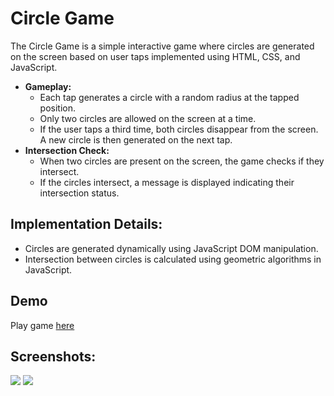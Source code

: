 # Circle Game

The Circle Game is a simple interactive game where circles are generated on the screen based on user taps implemented using HTML, CSS, and JavaScript.

   - **Gameplay:**
      - Each tap generates a circle with a random radius at the tapped position.
      - Only two circles are allowed on the screen at a time.
      - If the user taps a third time, both circles disappear from the screen. A new circle is then generated on the next tap.
   - **Intersection Check:**
      - When two circles are present on the screen, the game checks if they intersect.
      - If the circles intersect, a message is displayed indicating their intersection status.

## Implementation Details:
- Circles are generated dynamically using JavaScript DOM manipulation.
- Intersection between circles is calculated using geometric algorithms in JavaScript.

## Demo
Play game [here](https://mini-projects-js-git-main-ubednamas-projects.vercel.app/)

## Screenshots:
![](https://github.com/ubednama/mini-projects-js/assets/61332446/1443d5ee-809a-441d-a75f-9783fe1cd3c1)
![](https://github.com/ubednama/mini-projects-js/assets/61332446/3027984f-5c9d-47ac-83b6-53889671dac5)
